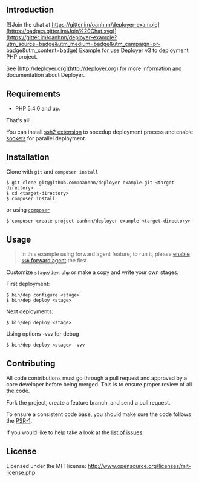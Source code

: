 Introduction
------------

[![Join the chat at https://gitter.im/oanhnn/deployer-example](https://badges.gitter.im/Join%20Chat.svg)](https://gitter.im/oanhnn/deployer-example?utm_source=badge&utm_medium=badge&utm_campaign=pr-badge&utm_content=badge)
Example for use [Deployer v3](http://deployer.org) to deployment PHP project.

See [http://deployer.org](http://deployer.org) for more information and documentation about Deployer.

Requirements
------------
* PHP 5.4.0 and up.

That's all!

You can install [ssh2 extension](http://php.net/manual/en/book.ssh2.php) to speedup deployment process and enable [sockets](http://php.net/manual/en/book.sockets.php) for parallel deployment.


Installation
------------
Clone with `git` and `composer install`
```shell
$ git clone git@github.com:oanhnn/deployer-example.git <target-directory>
$ cd <target-directory>
$ composer install
```
or using [`composer`](http://getcomposer.org)
```shell
$ composer create-project oanhnn/deployer-example <target-directory>
```

Usage
-------------
> In this example using forward agent feature, to run it, please [enable `ssh` forward agent](https://github.com/oanhnn/deployer-example/blob/master/docs/enable-feature-ssh-forward-agent.md) the first.

Customize `stage/dev.php` or make a copy and write your own stages.

First deployment:  
```shell
$ bin/dep configure <stage>
$ bin/dep deploy <stage>
```

Next deployments:
```shell
$ bin/dep deploy <stage>
```

Using options `-vvv` for debug
```shell
$ bin/dep deploy <stage> -vvv
```

Contributing
------------
All code contributions must go through a pull request and approved by a core developer before being merged.
This is to ensure proper review of all the code.

Fork the project, create a feature branch, and send a pull request.

To ensure a consistent code base, you should make sure the code follows
the [PSR-1](https://github.com/php-fig/fig-standards/blob/master/accepted/PSR-1-basic-coding-standard.md).

If you would like to help take a look at the [list of issues](https://github.com/oanhnn/deployer-example/issues).

License
-------
Licensed under the MIT license: http://www.opensource.org/licenses/mit-license.php
